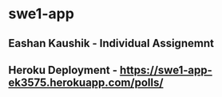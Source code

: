 # swe1-app

## Eashan Kaushik - Individual Assignemnt 

## Heroku Deployment - https://swe1-app-ek3575.herokuapp.com/polls/

